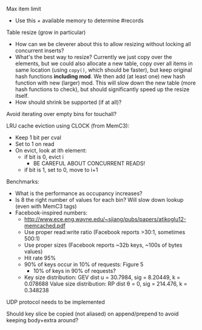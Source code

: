Max item limit
  - Use this + available memory to determine #records

Table resize (grow in particular)
  - How can we be cleverer about this to allow resizing without locking
    all concurrent inserts?
  - What's the best way to resize?
    Currently we just copy over the elements, but we could also allocate
    a new table, copy over all items in same location (using `copy()`,
    which should be faster), but keep original hash functions
    **including mod**. We then add (at least one) new hash function with
    new (larger) mod. This will slow down the new table (more hash
    functions to check), but should significantly speed up the resize
    itself.
  - How should shrink be supported (if at all)?

Avoid iterating over empty bins for touchall?

LRU cache eviction using CLOCK (from MemC3):
  - Keep 1 bit per cval
  - Set to 1 on read
  - On evict, look at ith element:
     - if bit is 0, evict i
       - BE CAREFUL ABOUT CONCURRENT READS!
     - if bit is 1, set to 0, move to i+1

Benchmarks:
  - What is the performance as occupancy increases?
  - Is 8 the right number of values for each bin? Will slow down lookup
    (even with MemC3 tags)
  - Facebook-inspired numbers:
    - http://www.ece.eng.wayne.edu/~sjiang/pubs/papers/atikoglu12-memcached.pdf
    - Use proper read:write ratio (Facebook reports >30:1, sometimes 500:1)
    - Use proper sizes (Facebook reports ~32b keys, ~100s of bytes values)
    - Hit rate 95%
    - 90% of keys occur in 10% of requests: Figure 5
      - 10% of keys in 90% of requests?
    - Key size distribution: GEV dist u = 30.7984, sig = 8.20449, k = 0.078688
      Value size distribution: RP dist θ = 0, sig = 214.476, k = 0.348238

UDP protocol needs to be implemented

Should key slice be copied (not aliased) on append/prepend to avoid keeping
body+extra around?
